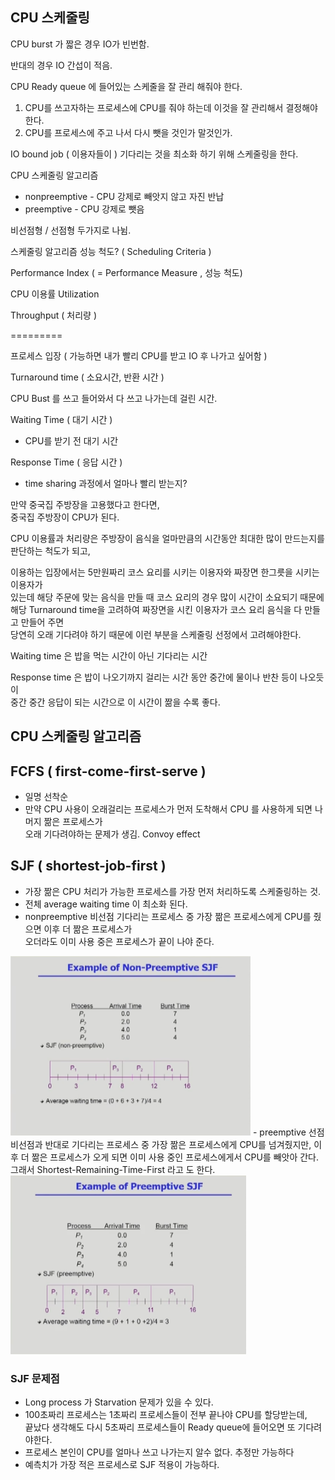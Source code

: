 ## CPU 스케줄링

CPU burst 가 짧은 경우 IO가 빈번함.

반대의 경우 IO 간섭이 적음.

CPU Ready queue 에 들어있는 스케줄을 잘 관리 해줘야 한다.

1. CPU를 쓰고자하는 프로세스에 CPU를 줘야 하는데 이것을 잘 관리해서 결정해야한다.
2. CPU를 프로세스에 주고 나서 다시 뺏을 것인가 말것인가.

IO bound job ( 이용자들이 ) 기다리는 것을 최소화 하기 위해 스케줄링을 한다.

CPU 스케줄링 알고리즘 

- nonpreemptive - CPU 강제로 빼앗지 않고 자진 반납
- preemptive - CPU 강제로 뺏음

비선점형 / 선점형 두가지로 나뉨.

스케줄링 알고리즘 성능 척도? ( Scheduling Criteria )

Performance Index ( = Performance Measure , 성능 척도)

CPU 이용률 Utilization

Throughput ( 처리량 )

=========

프로세스 입장 ( 가능하면 내가 빨리 CPU를 받고 IO 후 나가고 싶어함 )

Turnaround time ( 소요시간,  반환 시간 )

CPU Bust 를 쓰고 들어와서 다 쓰고 나가는데 걸린 시간.

Waiting Time ( 대기 시간 )

- CPU를 받기 전 대기 시간

Response Time ( 응답 시간 )

- time sharing 과정에서 얼마나 빨리 받는지?  

만약 중국집 주방장을 고용했다고 한다면,  
중국집 주방장이 CPU가 된다.

CPU 이용률과 처리량은 주방장이 음식을 얼마만큼의 시간동안 최대한 많이 만드는지를  
판단하는 척도가 되고,

이용하는 입장에서는 5만원짜리 코스 요리를 시키는 이용자와 짜장면 한그릇을 시키는 이용자가  
있는데 해당 주문에 맞는 음식을 만들 때 코스 요리의 경우 많이 시간이 소요되기 때문에  
해당 Turnaround time을 고려하여 짜장면을 시킨 이용자가 코스 요리 음식을 다 만들고 만들어 주면  
당연히 오래 기다려야 하기 때문에 이런 부분을 스케줄링 선정에서 고려해야한다.

Waiting time 은 밥을 먹는 시간이 아닌 기다리는 시간

Response time 은 밥이 나오기까지 걸리는 시간 동안 중간에 물이나 반찬 등이 나오듯이  
중간 중간 응답이 되는 시간으로 이 시간이 짦을 수록 좋다.
## CPU 스케줄링 알고리즘
## FCFS ( first-come-first-serve )
- 일명 선착순
- 만약 CPU 사용이 오래걸리는 프로세스가 먼저 도착해서 CPU 를 사용하게 되면 나머지 짦은 프로세스가  
오래 기다려야하는 문제가 생김. Convoy effect

## SJF ( shortest-job-first )
- 가장 짦은 CPU 처리가 가능한 프로세스를 가장 먼저 처리하도록 스케줄링하는 것.
- 전체 average waiting time 이 최소화 된다.
- nonpreemptive 비선점 기다리는 프로세스 중 가장 짦은 프로세스에게 CPU를 줬으면 이후 더 짦은 프로세스가  
오더라도 이미 사용 중은 프로세스가 끝이 나야 준다.
<img src="./images/비선점.PNG">
- preemptive 선점 비선점과 반대로 기다리는 프로세스 중 가장 짦은 프로세스에게 CPU를 넘겨줬지만, 
이후 더 짦은 프로세스가 오게 되면 이미 사용 중인 프로세스에게서 CPU를 빼앗아 간다.  
그래서 Shortest-Remaining-Time-First 라고 도 한다.
<img src="./images/선점.PNG">

### SJF 문제점
- Long process 가 Starvation 문제가 있을 수 있다.
- 100초짜리 프로세스는 1초짜리 프로세스들이 전부 끝나야 CPU를 할당받는데,  
끝났다 생각해도 다시 5초짜리 프로세스들이 Ready queue에 들어오면 또 기다려야한다.  
- 프로세스 본인이 CPU를 얼마나 쓰고 나가는지 알수 없다. 추정만 가능하다
- 예측치가 가장 적은 프로세스로 SJF 적용이 가능하다.